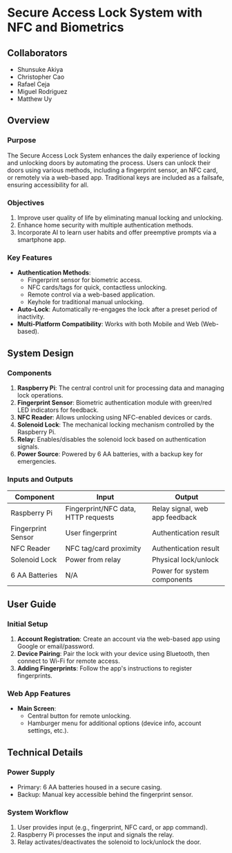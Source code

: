 # Secure Access Lock System with NFC and Biometrics

## Collaborators
- Shunsuke Akiya
- Christopher Cao
- Rafael Ceja
- Miguel Rodriguez
- Matthew Uy

## Overview

### Purpose
The Secure Access Lock System enhances the daily experience of locking and unlocking doors by automating the process. Users can unlock their doors using various methods, including a fingerprint sensor, an NFC card, or remotely via a web-based app. Traditional keys are included as a failsafe, ensuring accessibility for all.

### Objectives
1. Improve user quality of life by eliminating manual locking and unlocking.
2. Enhance home security with multiple authentication methods.
3. Incorporate AI to learn user habits and offer preemptive prompts via a smartphone app.

### Key Features
- **Authentication Methods**:
  - Fingerprint sensor for biometric access.
  - NFC cards/tags for quick, contactless unlocking.
  - Remote control via a web-based application.
  - Keyhole for traditional manual unlocking.
- **Auto-Lock**: Automatically re-engages the lock after a preset period of inactivity.
- **Multi-Platform Compatibility**: Works with both Mobile and Web (Web-based).

## System Design

### Components
1. **Raspberry Pi**: The central control unit for processing data and managing lock operations.
2. **Fingerprint Sensor**: Biometric authentication module with green/red LED indicators for feedback.
3. **NFC Reader**: Allows unlocking using NFC-enabled devices or cards.
4. **Solenoid Lock**: The mechanical locking mechanism controlled by the Raspberry Pi.
5. **Relay**: Enables/disables the solenoid lock based on authentication signals.
6. **Power Source**: Powered by 6 AA batteries, with a backup key for emergencies.

### Inputs and Outputs
| Component          | Input                                 | Output                          |
|---------------------|---------------------------------------|---------------------------------|
| Raspberry Pi        | Fingerprint/NFC data, HTTP requests  | Relay signal, web app feedback |
| Fingerprint Sensor  | User fingerprint                     | Authentication result          |
| NFC Reader          | NFC tag/card proximity               | Authentication result          |
| Solenoid Lock       | Power from relay                     | Physical lock/unlock           |
| 6 AA Batteries      | N/A                                  | Power for system components    |

## User Guide

### Initial Setup
1. **Account Registration**: Create an account via the web-based app using Google or email/password.
2. **Device Pairing**: Pair the lock with your device using Bluetooth, then connect to Wi-Fi for remote access.
3. **Adding Fingerprints**: Follow the app's instructions to register fingerprints.

### Web App Features
- **Main Screen**:
  - Central button for remote unlocking.
  - Hamburger menu for additional options (device info, account settings, etc.).

## Technical Details

### Power Supply
- Primary: 6 AA batteries housed in a secure casing.
- Backup: Manual key accessible behind the fingerprint sensor.

### System Workflow
1. User provides input (e.g., fingerprint, NFC card, or app command).
2. Raspberry Pi processes the input and signals the relay.
3. Relay activates/deactivates the solenoid to lock/unlock the door.
